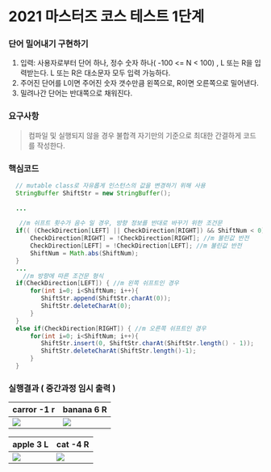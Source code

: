 # 2021 마스터즈 코스 테스트 1단계

### 단어 밀어내기 구현하기

1. 입력: 사용자로부터 단어 하나, 정수 숫자 하나( -100 <= N < 100) , L 또는 R을 입력받는다. L 또는 R은 대소문자 모두 입력 가능하다.
2. 주어진 단어를 L이면 주어진 숫자 갯수만큼 왼쪽으로, R이면 오른쪽으로 밀어낸다.
3. 밀려나간 단어는 반대쪽으로 채워진다.

### 요구사항
> 컴파일 및 실행되지 않을 경우 불합격
> 자기만의 기준으로 최대한 간결하게 코드를 작성한다.

### 핵심코드
```java
  // mutable class로 자유롭게 인스턴스의 값을 변경하기 위해 사용
  StringBuffer ShiftStr = new StringBuffer(); 
  
  ...
  
   //m 쉬프트 횟수가 음수 일 경우, 방향 정보를 반대로 바꾸기 위한 조건문
  if(( (CheckDirection[LEFT] || CheckDirection[RIGHT]) && ShiftNum < 0)) {
      CheckDirection[RIGHT] = !CheckDirection[RIGHT]; //m 불린값 반전
      CheckDirection[LEFT] = !CheckDirection[LEFT]; //m 불린값 반전
      ShiftNum = Math.abs(ShiftNum);
  }
  ...
    //m 방향에 따른 조건문 형식
  if(CheckDirection[LEFT]) { //m 왼쪽 쉬프트인 경우
      for(int i=0; i<ShiftNum; i++){
         ShiftStr.append(ShiftStr.charAt(0));
         ShiftStr.deleteCharAt(0);
      }
  }
  else if(CheckDirection[RIGHT]) { //m 오른쪽 쉬프트인 경우
      for(int i=0; i<ShiftNum; i++){
         ShiftStr.insert(0, ShiftStr.charAt(ShiftStr.length() - 1));
         ShiftStr.deleteCharAt(ShiftStr.length()-1);
      }
  }
````

### 실행결과 ( 중간과정 임시 출력 )
|carror -1 r|banana 6 R|
|--|--|
|![](https://i.imgur.com/7YrsrQX.png)|![](https://i.imgur.com/PD8jCmk.png)|

|apple 3 L|cat -4 R|
|--|--|
|![](https://i.imgur.com/TkmkuEa.png)|![](https://i.imgur.com/uN2TK69.png)|

